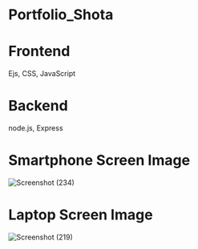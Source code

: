 # Portfolio_Shota

# Frontend
Ejs, CSS, JavaScript

# Backend
node.js, Express

# Smartphone Screen Image
![Screenshot (234)](https://user-images.githubusercontent.com/59264454/123890660-957dd080-d925-11eb-967f-12be9cb5632a.png)

# Laptop Screen Image
![Screenshot (219)](https://user-images.githubusercontent.com/59264454/123890736-c2ca7e80-d925-11eb-9270-51c0dba0ab3d.png)
